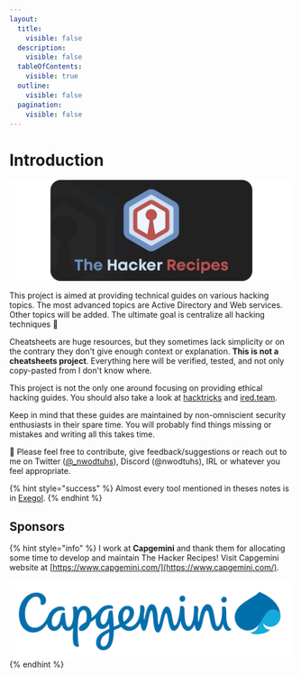 ```yaml
---
layout:
  title:
    visible: false
  description:
    visible: false
  tableOfContents:
    visible: true
  outline:
    visible: false
  pagination:
    visible: false
---
```


# Introduction

<div align="center">

<img src=".gitbook/assets/thr_preview (1).png" alt="">

</div>



This project is aimed at providing technical guides on various hacking topics. The most advanced topics are Active Directory and Web services. Other topics will be added. The ultimate goal is centralize all hacking techniques :eyes:

Cheatsheets are huge resources, but they sometimes lack simplicity or on the contrary they don't give enough context or explanation. **This is not a cheatsheets project**. Everything here will be verified, tested, and not only copy-pasted from I don't know where.

This project is not the only one around focusing on providing ethical hacking guides. You should also take a look at [hacktricks](https://book.hacktricks.xyz/welcome/readme) and [ired.team](https://www.ired.team/).

Keep in mind that these guides are maintained by non-omniscient security enthusiasts in their spare time. You will probably find things missing or mistakes and writing all this takes time.

:mega: Please feel free to contribute, give feedback/suggestions or reach out to me on Twitter ([@\_nwodtuhs](https://twitter.com/\_nwodtuhs)), Discord (@nwodtuhs), IRL or whatever you feel appropriate.

{% hint style="success" %}
Almost every tool mentioned in theses notes is in [Exegol](https://exegol.rtfd.io).
{% endhint %}

## Sponsors

{% hint style="info" %}
I work at **Capgemini** and thank them for allocating some time to develop and maintain The Hacker Recipes! Visit Capgemini website at [https://www.capgemini.com/](https://www.capgemini.com/).

![](.gitbook/assets/capgemini.png)
{% endhint %}
